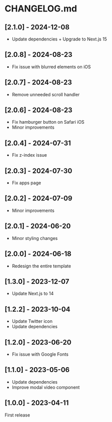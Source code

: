 # CHANGELOG.md

## [2.1.0] - 2024-12-08

- Update dependencies + Upgrade to Next.js 15

## [2.0.8] - 2024-08-23

- Fix issue with blurred elements on iOS

## [2.0.7] - 2024-08-23

- Remove unneeded scroll handler

## [2.0.6] - 2024-08-23

- Fix hamburger button on Safari iOS
- Minor improvements

## [2.0.4] - 2024-07-31

- Fix z-index issue

## [2.0.3] - 2024-07-30

- Fix apps page

## [2.0.2] - 2024-07-09

- Minor improvements

## [2.0.1] - 2024-06-20

- Minor styling changes

## [2.0.0] - 2024-06-18

- Redesign the entire template

## [1.3.0] - 2023-12-07

- Update Next.js to 14

## [1.2.2] - 2023-10-04

- Update Twitter icon
- Update dependencies

## [1.2.0] - 2023-06-20

- Fix issue with Google Fonts

## [1.1.0] - 2023-05-06

- Update dependencies
- Improve modal video component

## [1.0.0] - 2023-04-11

First release
